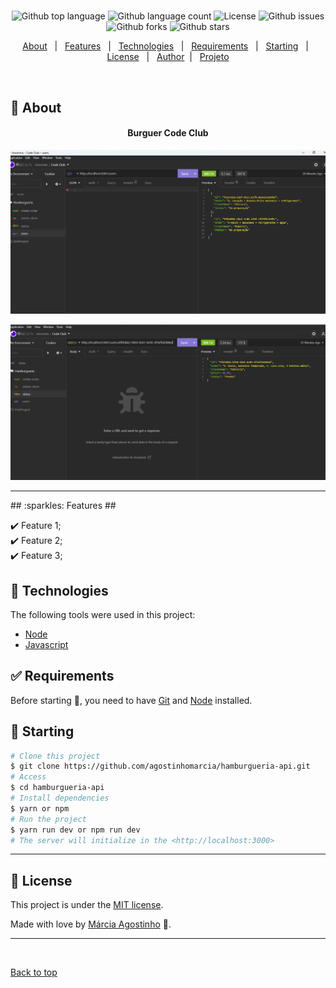 <h1 align="center"></h1>

<p align="center">
  <img alt="Github top language" src="https://img.shields.io/github/languages/top/agostinhomarcia/front-end-hamburgueria?color=D93856">

  <img alt="Github language count" src="https://img.shields.io/github/languages/count/agostinhomarcia/front-end-hamburgueria?color=D93856">

 

  <img alt="License" src="https://img.shields.io/github/license/agostinhomarcia/hamburgueria-api?color=D93856">

   <img alt="Github issues" src="https://img.shields.io/github/issues/agostinhomarcia/hamburgueria-api?color=D93856" /> 

   <img alt="Github forks" src="https://img.shields.io/github/forks/agostinhomarcia/hamburgueria-api?color=D93856" /> 

   <img alt="Github stars" src="https://img.shields.io/github/stars/agostinhomarcia/hamburgueria-api?color=D93856" /> 
</p>


<p align="center">
  <a href="#dart-about">About</a> &#xa0; | &#xa0; 
  <a href="#sparkles-features">Features</a> &#xa0; | &#xa0;
  <a href="#rocket-technologies">Technologies</a> &#xa0; | &#xa0;
  <a href="#white_check_mark-requirements">Requirements</a> &#xa0; | &#xa0;
  <a href="#checkered_flag-starting">Starting</a> &#xa0; | &#xa0;
  <a href="#memo-license">License</a> &#xa0; | &#xa0;
  <a href="https://github.com/agostinhomarcia" target="_blank">Author</a>&#xa0; | &#xa0
  <a href="#" target="_blank" rel="noopener noreferrer">Projeto</a>
</p>

<br>

## :dart: About ##


<h4 align="center"> Burguer Code Club </h4>

<p align="center">
   <img src="img/create-user.png" alt="cart" width="690"/>
</p>
<p align="center">
   <img src="img/status-order.png" alt="cart" width="690"/>
</p>

<hr>
## :sparkles: Features ##

:heavy_check_mark: Feature 1;\
:heavy_check_mark: Feature 2;\
:heavy_check_mark: Feature 3;

## :rocket: Technologies ##

The following tools were used in this project:

- [Node](https://nodejs.org/en/)
- [Javascript](https://developer.mozilla.org/pt-BR/docs/Web/JavaScript) 



## :white_check_mark: Requirements ##

Before starting :checkered_flag:, you need to have [Git](https://git-scm.com) and [Node](https://nodejs.org/en/) installed.

## :checkered_flag: Starting ##


```bash
# Clone this project
$ git clone https://github.com/agostinhomarcia/hamburgueria-api.git
# Access
$ cd hamburgueria-api
# Install dependencies
$ yarn or npm 
# Run the project
$ yarn run dev or npm run dev
# The server will initialize in the <http://localhost:3000>
```
<hr>

## :memo: License ##


This project is under the [MIT license](./License).

Made with love by [Márcia Agostinho](https://github.com/agostinhomarcia) 🚀.




<hr>
&#xa0;

<a href="#top">Back to top </a>